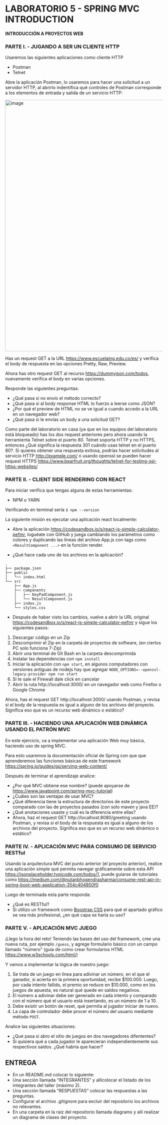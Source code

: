 # LABORATORIO 5 - SPRING MVC INTRODUCTION

#### INTRODUCCIÓN A PROYECTOS WEB

### PARTE I. - JUGANDO A SER UN CLIENTE HTTP
Usaremos las siguientes aplicaciones como cliente HTTP
- Postman
- Telnet

Abre la aplicación Postman, lo usaremos para hacer una solicitud a un servidor HTTP, al abrirlo indentifica qué controles de Postman corresponde a los elementos de entrada y salida de un servicio HTTP:

<img width="803" alt="image" src="https://github.com/PDSW-ECI/labs/assets/4140058/49acba5d-2f26-4515-96e9-af7aa50f89d4">

Has un request GET a la URL https://www.escuelaing.edu.co/es/ y verifica el body de respuesta en las opciones Pretty, Raw, Preview.

Ahora has otro request GET al recurso https://dummyjson.com/todos, nuevamente verifica el body en varias opciones.

Responde las siguientes preguntas:
- ¿Qué pasa si no envío el método correcto?
- ¿Qué pasa si al body response HTML lo fuerzo a leerse como JSON?
- ¿Por qué el preview de HTML no se ve igual a cuando accedo a la URL en un navegador web?
- ¿Qué pasa si le envías un body a una solicitud GET?

Como parte del laboratorio en casa (ya que en los equipos del laboratorio está bloqueado) has los dos request anteriores pero ahora usando la herramienta Telnet sobre el puerto 80.
Telnet soporta HTTP y no HTTPS, entonces ¿Qué significa la respuesta 301 cuándo usas telnet en el puerto 80?. Si quieres obtener una respuesta exitosa, podrías hacer solicitudes al servicio HTTP http://example.com/ o usando openssl se pueden hacer request HTTPS https://www.bearfruit.org/thoughts/telnet-for-testing-ssl-https-websites/

### PARTE II. - CLIENT SIDE RENDERING CON REACT
Para iniciar verifica que tengas alguna de estas herramientas:
- NPM o YARN

Verificando en terminal sería `$ npm --version`

La siguiente misión es ejecutar una aplicación react localmente:
- Abre la aplicación https://codesandbox.io/s/react-js-simple-calculator-pefmr, loguéate con GitHub y juega cambiando los parámetros como colores y duplicando las líneas del archivo App.js con tags como `<ResultComponent ...>` en la función render.

- ¿Qué hace cada uno de los archivos en la aplicación?
```
.
├── package.json
├── public
│   └── index.html
└── src
    ├── App.js
    ├── components
    │   ├── KeyPadComponent.js
    │   └── ResultComponent.js
    ├── index.js
    └── styles.css
```

- Después de haber visto los cambios, vuelve a abrir la URL original https://codesandbox.io/s/react-js-simple-calculator-pefmr y sigue los siguientes pasos:
1) Descargar código en un Zip
2) Descomprimir el Zip en la carpeta de proyectos de software, (en ciertos PC solo funciona 7-Zip)
3) Abrir una terminal de Git Bash en la carpeta descomprimida
4) Instalar las dependencias con `npm install`
5) Iniciar la aplicación con `npm start`, en algunos computadores con versiones antiguas de nodejs hay que agregar `NODE_OPTIONS=--openssl-legacy-provider npm run start`
6) Si te sale el Firewall dale click en cancelar
7) Abrir la ruta http://localhost:3000/ en un navegador web como Firefox o Google Chrome

Ahora, has el request GET http://localhost:3000/ usando Postman, y revisa si el body de la respuesta es igual a alguno de los archivos del proyecto. Significa eso que es un recurso web dinámico o estático?

### PARTE III. - HACIENDO UNA APLICACIÓN WEB DINÁMICA USANDO EL PATRÓN MVC
En este ejercicio, va a implementar una aplicación Web muy básica, haciendo uso de spring MVC.

Para esto usaremos la documentación oficial de Spring con que que aprenderemos las funciones básicas de este framework https://spring.io/guides/gs/serving-web-content/

Después de terminar el aprendizaje analice:
- ¿Por qué MVC obtiene ese nombre? (puede apoyarse de https://www.javatpoint.com/spring-mvc-tutorial) 
- ¿Cuáles son las ventajas de usar MVC?
- ¿Qué diferencia tiene la estructura de directorios de este proyecto comparado con las de proyectos pasados (con solo maven y java EE)?
- ¿Qué anotaciones usaste y cuál es la diferencia entre ellas?
- Ahora, haz el request GET http://localhost:8080/greeting usando Postman, y revisa si el body de la respuesta es igual a alguno de los archivos del proyecto. Significa eso que es un recurso web dinámico o estático?

### PARTE IV. - APLICACIÓN MVC PARA CONSUMO DE SERVICIO RESTful
Usando la arquitectura MVC del punto anterior (el proyecto anterior), realice una aplicación simple qué permita navegar gráficamente sobre esta API
https://jsonplaceholder.typicode.com/todos/1, puede guiarse de tutoriales como https://medium.com/@nutanbhogendrasharma/consume-rest-api-in-spring-boot-web-application-354c404850f0

Luego de terminada esta parte responda:
- ¿Qué es RESTful?
- Si utilizo un framework como [Boostrap CSS](https://getbootstrap.com/) para qué el apartado gráfico se vea más profesional, ¿en qué capa se haría su uso?

### PARTE V. - APLICACIÓN MVC JUEGO
¡Llego la hora del reto! Teniendo las bases del uso del framework, cree una nueva ruta, por ejemplo `/guess`, y agrege formulario básico con un campo llamado "número" (guía de como crear formularios HTML https://www.w3schools.com/html/)

Y vamos a implementar la lógica de nuestro juego:
1. Se trata de un juego en línea para adivinar un número, en el que el ganador, si acierta en la primera oportunidad, recibe $100.000. Luego, por cada intento fallido, el premio
se reduce en $10.000, como en los juegos de apuesta, es natural qué quede en saldos negativos.
2. El número a adivinar debe ser generado en cada intento y comparado con el número qué el usuario está insertando, es un número de 1 a 10.
3. Debe existir un botón de reset, qué permita al jugador iniciar de nuevo.
4. La capa de controlador debe procer el número del usuario mediante método `POST`.

Analice las siguientes situaciones:
- ¿Qué pasa si abro el sitio de juegos en dos navegadores difententes?
- Si quisiera qué a cada jugador le aparecieran independientemente sus respectivos saldos. ¿Qué habría que hacer?

## ENTREGA
- En un README.md colocar lo siguiente:
- Una sección llamada “INTEGRANTES” y allícolocar el listado de los integrantes del taller (máximo 2).
- Una sección llamada “RESPUESTAS” colocar las respuestas a las preguntas.
- Configurar el archivo .gitignore para excluir del repositorio los archivos no relevantes.
- En una carpeta en la raiz del repositorio llamada diagrams y allí realizar un diagrama de clases del proyecto.

